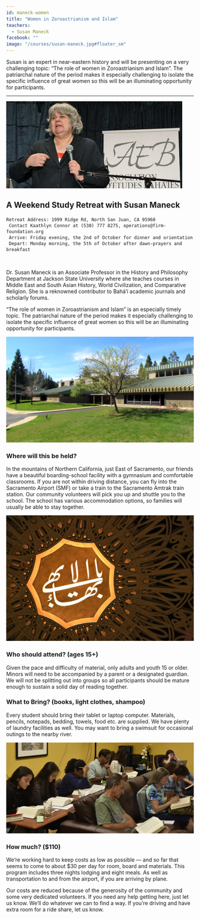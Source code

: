 ```yaml
---
id: maneck-women
title: "Women in Zoroastrianism and Islam"
teachers:
  - Susan Maneck
facebook: ""
image: "/courses/susan-maneck.jpg#floater_sm"
---
```


Susan is an expert in near-eastern history and will be presenting on a very challenging topic: “The role of women in Zoroastrianism and Islam”. The patriarchal nature of the period makes it especially challenging to isolate the specific influence of great women so this will be an illuminating opportunity for participants.


---


![nader saiedi](/courses/susan-maneck-wd.jpg#full)

## A Weekend Study Retreat with Susan Maneck

```
Retreat Address: 1999 Ridge Rd, North San Juan, CA 95960
 Contact Kaathlyn Connor at (530) 777 8275, operations@firm-foundation.org
 Arrive: Friday evening, the 2nd of October for dinner and orientation
 Depart: Monday morning, the 5th of October after dawn-prayers and breakfast
```

<br>


Dr. Susan Maneck is an Associate Professor in the History and Philosophy Department at Jackson State University where she teaches courses in Middle East and South Asian History, World Civilization, and Comparative Religion. She is a reknowned contributor to Bahá’í academic journals and scholarly forums.

“The role of women in Zoroastrianism and Islam” is an especially timely topic. The patriarchal nature of the period makes it especially challenging to isolate the specific influence of great women so this will be an illuminating opportunity for participants.



![school front](/courses/school-front2.jpg#floater)
### Where will this be held?

In the mountains of Northern California, just East of Sacramento, our friends have a beautiful boarding-school facility with a gymnasium and comfortable classrooms. If you are not within driving distance, you can fly into the Sacramento Airport (SMF) or take a train to the Sacramento Amtrak train station. Our community volunteers will pick you up and shuttle you to the school. The school has various accommodation options, so families will usually be able to stay together.



![the Bab's haykal](/courses/temple-wilmette.jpg#floater2)
### Who should attend? (ages 15+)

Given the pace and difficulty of material, only adults and youth 15 or older. Minors will need to be accompanied by a parent or a designated guardian. We will not be splitting out into groups so all participants should be mature enough to sustain a solid day of reading together.



### What to Bring? (books, light clothes, shampoo)

Every student should bring their tablet or laptop computer. Materials, pencils, notepads, bedding, towels, food etc. are supplied. We have plenty of laundry facilities as well. You may want to bring a swimsuit for occasional outings to the nearby river.


![participants](/db-challenge/db-banner-2019.jpg#floater)

### How much? ($110)

We’re working hard to keep costs as low as possible — and so far that seems to come to about $30 per day for room, board and materials. This program includes three nights lodging and eight meals. As well as transportation to and from the airport, if you are arriving by plane.

Our costs are reduced because of the generosity of the community and some very dedicated volunteers. If you need any help getting here, just let us know. We’ll do whatever we can to find a way. If you’re driving and have extra room for a ride share, let us know.

<br><br><br><br>
